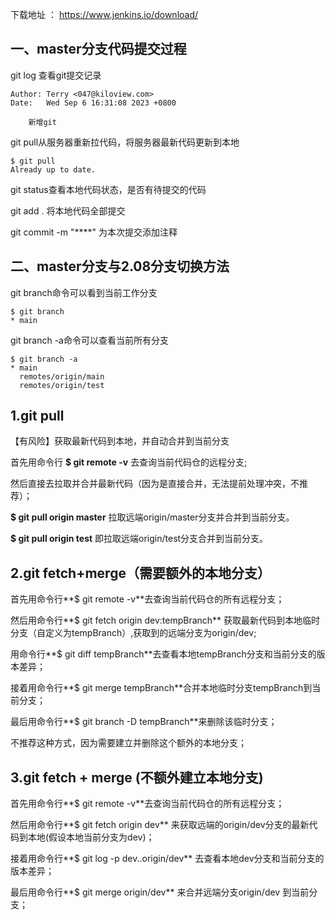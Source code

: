 下载地址 ： https://www.jenkins.io/download/



## **一、master分支代码提交过程**

git log 查看git提交记录

    Author: Terry <047@kiloview.com>
    Date:   Wed Sep 6 16:31:08 2023 +0800
    
        新增git

git pull从服务器重新拉代码，将服务器最新代码更新到本地

```
$ git pull
Already up to date.
```

git status查看本地代码状态，是否有待提交的代码

git add . 将本地代码全部提交

git commit -m "****" 为本次提交添加注释



## **二、master分支与2.08分支切换方法**

git branch命令可以看到当前工作分支

```
$ git branch
* main
```



git branch -a命令可以查看当前所有分支

	$ git branch -a
	* main
	  remotes/origin/main
	  remotes/origin/test


## 1.git pull	

【有风险】获取最新代码到本地，并自动合并到当前分支

首先用命令行 **$ git remote -v**  去查询当前代码仓的远程分支;

然后直接去拉取并合并最新代码（因为是直接合并，无法提前处理冲突，不推荐）；

**$ git pull origin master** 拉取远端origin/master分支并合并到当前分支。

**$ git pull origin test** 即拉取远端origin/test分支合并到当前分支。  



## 2.git fetch+merge（需要额外的本地分支）

首先用命令行**$ git remote -v**去查询当前代码仓的所有远程分支；

然后用命令行**$ git fetch origin dev:tempBranch** 获取最新代码到本地临时分支（自定义为tempBranch）,获取到的远端分支为origin/dev;

用命令行**$ git diff tempBranch**去查看本地tempBranch分支和当前分支的版本差异；

接着用命令行**$ git merge tempBranch**合并本地临时分支tempBranch到当前分支；

最后用命令行**$ git branch -D tempBranch**来删除该临时分支；

不推荐这种方式，因为需要建立并删除这个额外的本地分支；



## 3.git fetch + merge (不额外建立本地分支)

首先用命令行**$ git remote -v**去查询当前代码仓的所有远程分支；

然后用命令行**$ git  fetch origin dev** 来获取远端的origin/dev分支的最新代码到本地(假设本地当前分支为dev)；

接着用命令行**$ git log -p dev..origin/dev** 去查看本地dev分支和当前分支的版本差异；

最后用命令行**$ git merge origin/dev** 来合并远端分支origin/dev 到当前分支；

